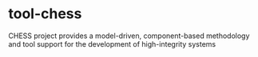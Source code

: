 # tool-chess
CHESS project provides a model-driven, component-based methodology and tool support for the development of high-integrity systems
